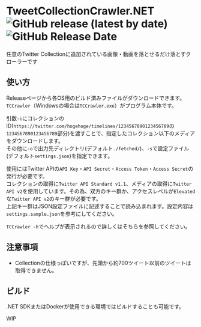 # TweetCollectionCrawler.NET ![GitHub release (latest by date)](https://img.shields.io/github/v/release/rexent-gx/TweetCollectionCrawler.NET?color=green) ![GitHub Release Date](https://img.shields.io/github/release-date/rexent-gx/TweetCollectionCrawler.NET)  
任意のTwitter Collectionに追加されている画像・動画を落とせるだけ落とすクローラーです

## 使い方
Releaseページから各OS用のビルド済みファイルがダウンロードできます。`TCCrawler`（Windowsの場合は`TCCrawler.exe`）がプログラム本体です。  

引数`-i`にコレクションのID(`https://twitter.com/hogehoge/timelines/1234567890123456789`の`1234567890123456789`部分)を渡すことで、指定したコレクション以下のメディアをダウンロードします。  
その他に`-o`で出力先ディレクトリ(デフォルト`./fetched/`)、`-s`で設定ファイル(デフォルト`settings.json`)を指定できます。

使用にはTwitter APIの`API Key`・`API Secret`・`Access Token`・`Access Secret`の発行が必要です。  
コレクションの取得に`Twitter API Standard v1.1`、メディアの取得に`Twitter API v2`を使用しています。その為、双方のキー群か、アクセスレベルが`Elevated`な`Twitter API v2`のキー群が必要です。  
上記キー群はJSON設定ファイルに記述することで読み込まれます。設定内容は`settings.sample.json`を参考にしてください。

`TCCrawler -h`でヘルプが表示されるので詳しくはそちらを参照してください。


## 注意事項
- Collectionの仕様っぽいですが、先頭から約700ツイート以前のツイートは取得できません。


## ビルド
.NET SDKまたはDockerが使用できる環境ではビルドすることも可能です。

WIP
